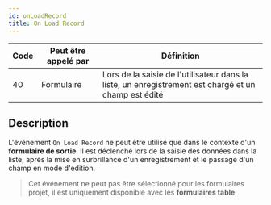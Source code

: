 ```yaml
---
id: onLoadRecord
title: On Load Record
---
```


| Code | Peut être appelé par | Définition                                                                                           |
| ---- | -------------------- | ---------------------------------------------------------------------------------------------------- |
| 40   | Formulaire           | Lors de la saisie de l'utilisateur dans la liste, un enregistrement est chargé et un champ est édité |

## Description

L'événement `On Load Record` ne peut être utilisé que dans le contexte d'un **formulaire de sortie**. Il est déclenché lors de la saisie des données dans la liste, après la mise en surbrillance d'un enregistrement et le passage d'un champ en mode d'édition.

> Cet événement ne peut pas être sélectionné pour les formulaires projet, il est uniquement disponible avec les **formulaires table**.
